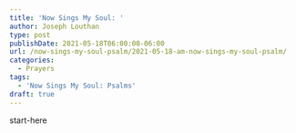 ```yaml
---
title: 'Now Sings My Soul: '
author: Joseph Louthan
type: post
publishDate: 2021-05-18T06:00:00-06:00
url: /now-sings-my-soul-psalm/2021-05-18-am-now-sings-my-soul-psalm/
categories:
  - Prayers
tags:
  - 'Now Sings My Soul: Psalms'
draft: true
---
```

<div style="font-variant: small-caps;">

</div>
    start-here
